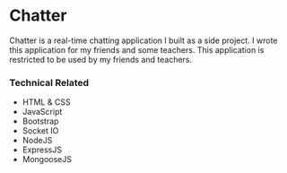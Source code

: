 # Chatter

Chatter is a real-time chatting application I built as a side project. I wrote this application for my friends and some teachers. This application is restricted to be used by my friends and teachers. 

### Technical Related

* HTML & CSS
* JavaScript
* Bootstrap
* Socket IO
* NodeJS
* ExpressJS
* MongooseJS
